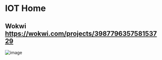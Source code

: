 # IOT Home
## Wokwi https://wokwi.com/projects/398779635758153729
![image](https://github.com/RafaelBrandaoBastos/ESP32Firebase/assets/72472711/190c45c5-c1f7-4ee9-9f66-40ba8c3dc9c4)

